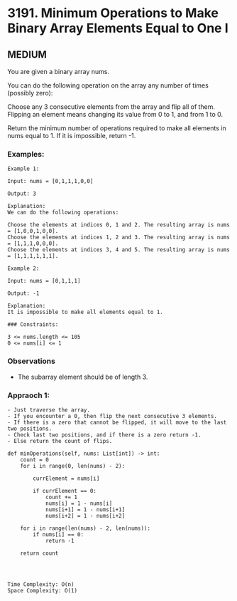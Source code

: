 # 3191. Minimum Operations to Make Binary Array Elements Equal to One I

## MEDIUM

You are given a binary array nums.

You can do the following operation on the array any number of times (possibly zero):

Choose any 3 consecutive elements from the array and flip all of them.
Flipping an element means changing its value from 0 to 1, and from 1 to 0.

Return the minimum number of operations required to make all elements in nums equal to 1. If it is impossible, return -1.

### Examples:

```
Example 1:

Input: nums = [0,1,1,1,0,0]

Output: 3

Explanation:
We can do the following operations:

Choose the elements at indices 0, 1 and 2. The resulting array is nums = [1,0,0,1,0,0].
Choose the elements at indices 1, 2 and 3. The resulting array is nums = [1,1,1,0,0,0].
Choose the elements at indices 3, 4 and 5. The resulting array is nums = [1,1,1,1,1,1].
```

```
Example 2:

Input: nums = [0,1,1,1]

Output: -1

Explanation:
It is impossible to make all elements equal to 1.
```

```
### Constraints:

3 <= nums.length <= 105
0 <= nums[i] <= 1
```

### Observations

- The subarray element should be of length 3.

### Appraoch 1:

    - Just traverse the array.
    - If you encounter a 0, then flip the next consecutive 3 elements.
    - If there is a zero that cannot be flipped, it will move to the last two positions.
    - Check last two positions, and if there is a zero return -1.
    - Else return the count of flips.

    def minOperations(self, nums: List[int]) -> int:
        count = 0
        for i in range(0, len(nums) - 2):

            currElement = nums[i]

            if currElement == 0:
                count += 1
                nums[i] = 1 - nums[i]
                nums[i+1] = 1 - nums[i+1]
                nums[i+2] = 1 - nums[i+2]

        for i in range(len(nums) - 2, len(nums)):
            if nums[i] == 0:
                return -1

        return count




    Time Complexity: O(n)
    Space Complexity: O(1)

```

```
